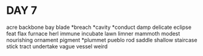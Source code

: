 # DAY 7
acre
backbone
bay
blade
*breach
*cavity
*conduct
damp
delicate
eclipse
feat
flax
furnace
herl
immune
incubate
lawn
limner
mammoth
modest
nourishing
ornament
pigment
*plummet
pueblo
rod
saddle
shallow
staircase
stick
tract
undertake
vague
vessel
weird
